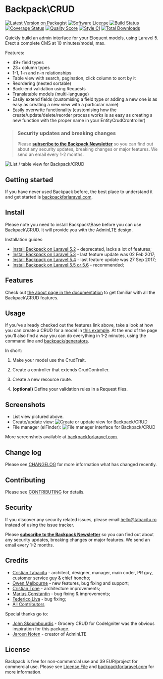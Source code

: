 
# Backpack\CRUD

[![Latest Version on Packagist](https://img.shields.io/packagist/v/backpack/crud.svg?style=flat-square)](https://packagist.org/packages/backpack/crud)
[![Software License](https://img.shields.io/badge/license-YuMMy-yellow.svg?style=flat-square)](LICENSE.md)
[![Build Status](https://img.shields.io/travis/Laravel-Backpack/CRUD/master.svg?style=flat-square)](https://travis-ci.org/Laravel-Backpack/CRUD)
[![Coverage Status](https://img.shields.io/scrutinizer/coverage/g/laravel-backpack/crud.svg?style=flat-square)](https://scrutinizer-ci.com/g/laravel-backpack/crud/code-structure)
[![Quality Score](https://img.shields.io/scrutinizer/g/laravel-backpack/crud.svg?style=flat-square)](https://scrutinizer-ci.com/g/laravel-backpack/crud)
[![Style CI](https://styleci.io/repos/53581270/shield)](https://styleci.io/repos/53581270)
[![Total Downloads](https://img.shields.io/packagist/dt/backpack/crud.svg?style=flat-square)](https://packagist.org/packages/backpack/crud)

Quickly build an admin interface for your Eloquent models, using Laravel 5. Erect a complete CMS at 10 minutes/model, max.

Features:
- 49+ field types
- 23+ column types
- 1-1, 1-n and n-n relationships
- Table view with search, pagination, click column to sort by it
- Reordering (nested sortable)
- Back-end validation using Requests
- Translatable models (multi-language)
- Easily extend fields (customising a field type or adding a new one is as easy as creating a new view with a particular name)
- Easily overwrite functionality (customising how the create/update/delete/reorder process works is as easy as creating a new function with the proper name in your EntityCrudCrontroller)

> ### Security updates and breaking changes
> Please **[subscribe to the Backpack Newsletter](http://backpackforlaravel.com/newsletter)** so you can find out about any security updates, breaking changes or major features. We send an email every 1-2 months.

![List / table view for Backpack/CRUD](https://backpackforlaravel.com/uploads/home_slider/1.png)


## Getting started

If you have never used Backpack before, the best place to understand it and get started is [backpackforlaravel.com](https://backpackforlaravel.com/). 

## Install

Please note you need to install Backpack\Base before you can use Backpack\CRUD. It will provide you with the AdminLTE design.

Installation guides:
- [Install Backpack on Laravel 5.2](https://laravel-backpack.readme.io/docs/installation) - deprecated, lacks a lot of features;
- [Install Backpack on Laravel 5.3](https://laravel-backpack.readme.io/docs/installation-on-laravel-53) - last feature update was 02 Feb 2017;
- [Install Backpack on Laravel 5.4](https://laravel-backpack.readme.io/docs/install-on-laravel-54) - last feature update was 27 Sep 2017;
- [Install Backpack on Laravel 5.5 or 5.6](https://laravel-backpack.readme.io/v3.4/docs/install-on-laravel-56) - recommended;


## Features

Check out [the about page in the documentation](https://laravel-backpack.readme.io/docs/crud) to get familiar with all the Backpack\CRUD features.


## Usage

If you've already checked out the features link above, take a look at how you can create a CRUD for a model in [this example](https://laravel-backpack.readme.io/docs/crud-example). At the end of the page you'll also find a way you can do everything in 1-2 minutes, using the command line and [backpack/generators](https://github.com/laravel-backpack/generators).

In short:

1. Make your model use the CrudTrait.

2. Create a controller that extends CrudController.

3. Create a new resource route.

4. **(optional)** Define your validation rules in a Request files.


## Screenshots

- List view pictured above.
- Create/update view:
![Create or update view for Backpack/CRUD](https://backpackforlaravel.com/uploads/home_slider/2.png)
- File manager (elFinder):
![File manager interface for Backpack/CRUD](https://backpackforlaravel.com/uploads/home_slider/4.png)

More screenshots available at [backpackforlaravel.com](https://backpackforlaravel.com).

## Change log

Please see [CHANGELOG](CHANGELOG.md) for more information what has changed recently.

## Contributing

Please see [CONTRIBUTING](CONTRIBUTING.md) for details.

## Security

If you discover any security related issues, please email hello@tabacitu.ro instead of using the issue tracker.

Please **[subscribe to the Backpack Newsletter](http://backpackforlaravel.com/newsletter)** so you can find out about any security updates, breaking changes or major features. We send an email every 1-2 months.

## Credits

- [Cristian Tabacitu](http://tabacitu.ro) - architect, designer, manager, main coder, PR guy, customer service guy & chief honcho;
- [Owen Melbourne](https://github.com/OwenMelbz) - new features, bug fixing and support;
- [Cristian Tone](http://updivision.com) - architecture improvements;
- [Marius Constantin](http://updivision.com) - bug fixing & improvements;
- [Federico Liva](https://github.com/fede91it) - bug fixing;
- [All Contributors][link-contributors]

Special thanks go to:
- [John Skoumbourdis](http://www.grocerycrud.com/) - Grocery CRUD for CodeIgniter was the obvious inspiration for this package.
- [Jaroen Noten](https://github.com/JeroenNoten/Laravel-AdminLTE) - creator of AdminLTE


## License

Backpack is free for non-commercial use and 39 EUR/project for commercial use. Please see [License File](LICENSE.md) and [backpackforlaravel.com](https://backpackforlaravel.com/#pricing) for more information.

[ico-version]: https://img.shields.io/packagist/v/dick/crud.svg?style=flat-square
[ico-license]: https://img.shields.io/badge/license-MIT-brightgreen.svg?style=flat-square
[ico-downloads]: https://img.shields.io/packagist/dt/tabacitu/crud.svg?style=flat-square

[link-packagist]: https://packagist.org/packages/backpack/crud
[link-downloads]: https://packagist.org/packages/backpack/crud
[link-author]: https://tabacitu.ro
[link-contributors]: ../../contributors
